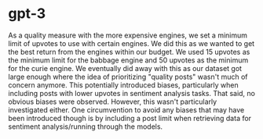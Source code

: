 # gpt-3

As a quality measure with the more expensive engines, we set a minimum limit of upvotes to use with certain engines. We did this as we wanted to get the best return from the engines within our budget. We used 15 upvotes as the minimum limit for the babbage engine and 50 upvotes as the minimum for the curie engine. We eventually did away with this as our dataset got large enough where the idea of prioritizing "quality posts" wasn't much of concern anymore. This potentially introduced biases, particularly when including posts with lower upvotes in sentiment analysis tasks. That said, no obvious biases were observed. However, this wasn't particularly investigated either. One circumvention to avoid any biases that may have been introduced though is by including a post limit when retrieving data for sentiment analysis/running through the models.